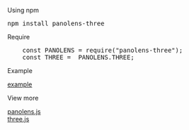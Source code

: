<p>Using npm</p>
<pre>npm install panolens-three</pre>

<p>Require</p>
<pre>
    const PANOLENS = require("panolens-three");
    const THREE =  PANOLENS.THREE;
</pre>

<p>Example</p>
<p><a href="https://pchen66.github.io/Panolens/#Example">example</a></p>

<p>View more</p>
<p>
    <a href="https://github.com/pchen66/panolens.js">panolens.js</a><br>
    <a href="https://github.com/mrdoob/three.js">three.js</a>
</p>